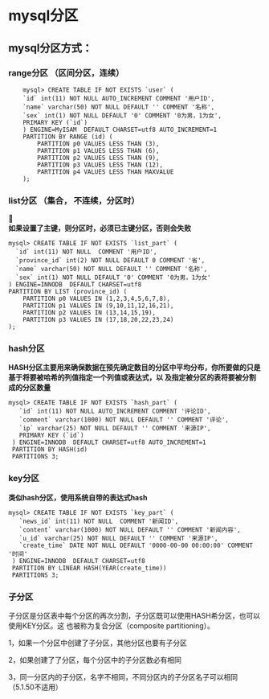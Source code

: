 # mysql分区

## mysql分区方式：
### range分区 （区间分区，连续）

        mysql> CREATE TABLE IF NOT EXISTS `user` (  
        `id` int(11) NOT NULL AUTO_INCREMENT COMMENT '用户ID',  
        `name` varchar(50) NOT NULL DEFAULT '' COMMENT '名称',  
        `sex` int(1) NOT NULL DEFAULT '0' COMMENT '0为男，1为女',  
        PRIMARY KEY (`id`)  
        ) ENGINE=MyISAM  DEFAULT CHARSET=utf8 AUTO_INCREMENT=1  
        PARTITION BY RANGE (id) (  
            PARTITION p0 VALUES LESS THAN (3),  
            PARTITION p1 VALUES LESS THAN (6),  
            PARTITION p2 VALUES LESS THAN (9),  
            PARTITION p3 VALUES LESS THAN (12),  
            PARTITION p4 VALUES LESS THAN MAXVALUE  
        ); 
### list分区 （集合， 不连续，分区时）
   
**如果设置了主键，则分区时，必须已主键分区，否则会失败**

    mysql> CREATE TABLE IF NOT EXISTS `list_part` ( 
      `id` int(11) NOT NULL  COMMENT '用户ID', 
      `province_id` int(2) NOT NULL DEFAULT 0 COMMENT '省', 
      `name` varchar(50) NOT NULL DEFAULT '' COMMENT '名称', 
      `sex` int(1) NOT NULL DEFAULT '0' COMMENT '0为男，1为女'  
    ) ENGINE=INNODB  DEFAULT CHARSET=utf8  
    PARTITION BY LIST (province_id) (  
        PARTITION p0 VALUES IN (1,2,3,4,5,6,7,8),  
        PARTITION p1 VALUES IN (9,10,11,12,16,21),  
        PARTITION p2 VALUES IN (13,14,15,19),  
        PARTITION p3 VALUES IN (17,18,20,22,23,24)  
    ); 

### hash分区

**HASH分区主要用来确保数据在预先确定数目的分区中平均分布，你所要做的只是基于将要被哈希的列值指定一个列值或表达式，以 及指定被分区的表将要被分割成的分区数量** 

    mysql> CREATE TABLE IF NOT EXISTS `hash_part` (  
       `id` int(11) NOT NULL AUTO_INCREMENT COMMENT '评论ID',  
       `comment` varchar(1000) NOT NULL DEFAULT '' COMMENT '评论',  
       `ip` varchar(25) NOT NULL DEFAULT '' COMMENT '来源IP',  
       PRIMARY KEY (`id`)  
     ) ENGINE=INNODB  DEFAULT CHARSET=utf8 AUTO_INCREMENT=1  
     PARTITION BY HASH(id)  
     PARTITIONS 3;  

### key分区

**类似hash分区，使用系统自带的表达式hash**

    mysql> CREATE TABLE IF NOT EXISTS `key_part` (  
       `news_id` int(11) NOT NULL  COMMENT '新闻ID',  
       `content` varchar(1000) NOT NULL DEFAULT '' COMMENT '新闻内容',  
       `u_id` varchar(25) NOT NULL DEFAULT '' COMMENT '来源IP',  
       `create_time` DATE NOT NULL DEFAULT '0000-00-00 00:00:00' COMMENT '时间'  
     ) ENGINE=INNODB  DEFAULT CHARSET=utf8  
     PARTITION BY LINEAR HASH(YEAR(create_time))  
     PARTITIONS 3;  

### 子分区

子分区是分区表中每个分区的再次分割，子分区既可以使用HASH希分区，也可以使用KEY分区。这 也被称为复合分区（composite partitioning）。

1，如果一个分区中创建了子分区，其他分区也要有子分区

2，如果创建了了分区，每个分区中的子分区数必有相同

3，同一分区内的子分区，名字不相同，不同分区内的子分区名子可以相同（5.1.50不适用）
